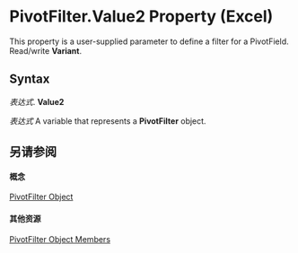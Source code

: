 
# PivotFilter.Value2 Property (Excel)

This property is a user-supplied parameter to define a filter for a PivotField. Read/write  **Variant**.


## Syntax

 _表达式_. **Value2**

 _表达式_ A variable that represents a **PivotFilter** object.


## 另请参阅


#### 概念


[PivotFilter Object](70c27dc9-2c19-47d2-307b-808507039d94.md)
#### 其他资源


[PivotFilter Object Members](http://msdn.microsoft.com/library/a1be2481-9d14-cc49-8a1b-187048f0d179%28Office.15%29.aspx)